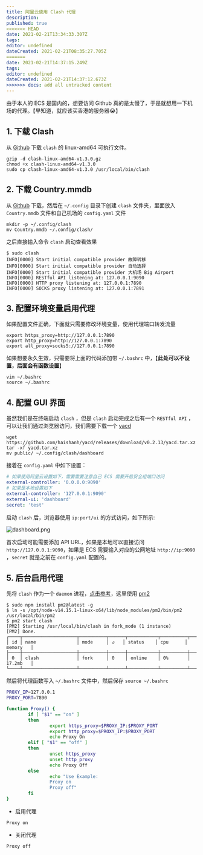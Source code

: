 ```yaml
---
title: 阿里云使用 Clash 代理
description: 
published: true
<<<<<<< HEAD
date: 2021-02-21T13:34:33.307Z
tags: 
editor: undefined
dateCreated: 2021-02-21T08:35:27.705Z
=======
date: 2021-02-21T14:37:15.249Z
tags: 
editor: undefined
dateCreated: 2021-02-21T14:37:12.673Z
>>>>>>> docs: add all untracked content
---
```


由于本人的 ECS 是国内的，想要访问 Github 真的是太慢了，于是就想用一下机场的代理。【早知道，就应该买香港的服务器😭】

## 1. 下载 Clash

从 [Github](https://github.com/Dreamacro/clash/releases/tag/v1.3.0) 下载 `clash` 的 linux-amd64 可执行文件。

```shell
gzip -d clash-linux-amd64-v1.3.0.gz
chmod +x clash-linux-amd64-v1.3.0
sudo cp clash-linux-amd64-v1.3.0 /usr/local/bin/clash
```

## 2. 下载 Country.mmdb

从 [Github](https://github.com/Dreamacro/maxmind-geoip/releases/tag/20201212) 下载，然后在 `~/.config` 目录下创建 `clash` 文件夹，里面放入 `Country.mmdb` 文件和自己机场的 `config.yaml` 文件

```shell
mkdir -p ~/.config/clash
mv Country.mmdb ~/.config/clash/
```

之后直接输入命令 `clash` 启动查看效果

```shell
$ sudo clash
INFO[0000] Start initial compatible provider 故障转移
INFO[0000] Start initial compatible provider 自动选择
INFO[0000] Start initial compatible provider 大机场 Big Airport
INFO[0000] RESTful API listening at: 127.0.0.1:9090
INFO[0000] HTTP proxy listening at: 127.0.0.1:7890
INFO[0000] SOCKS proxy listening at: 127.0.0.1:7891
```

## 3. 配置环境变量启用代理

如果配置文件正确，下面就只需要修改环境变量，使用代理端口转发流量

```shell
export https_proxy=http://127.0.0.1:7890
export http_proxy=http://127.0.0.1:7890
export all_proxy=socks5://127.0.0.1:7890
```

如果想要永久生效，只需要将上面的代码添加带 `~/.bashrc` 中，【**此处可以不设置，后面会有函数设置**】

```shell
vim ~/.bashrc
source ~/.bashrc
```

## 4. 配置 GUI 界面

虽然我们是在终端启动 `clash` ，但是 `clash` 启动完成之后有一个 `RESTful API` ，可以让我们通过浏览器访问，我们需要下载一个 [yacd](https://github.com/haishanh/yacd/releases/tag/v0.2.13)

```shell
wget https://github.com/haishanh/yacd/releases/download/v0.2.13/yacd.tar.xz
tar -xf yacd.tar.xz
mv public/ ~/.config/clash/dashboard
```

接着在 `config.yaml` 中如下设置：

```yaml
# 如果使用阿里云设置如下，需要需要注意自己 ECS 需要开启安全组端口访问
external-controller: '0.0.0.0:9090'
# 如果是本地设置如下
external-controller: '127.0.0.1:9090'
external-ui: 'dashboard'
secret: 'test'
```

启动 `clash` 后，浏览器使用 `ip:port/ui` 的方式访问，如下所示:

![dashboard.png](/tools/阿里云使用clash代理/dashboard.png)

首次启动可能需要添加 API URL，如果是本地可以直接访问 `http://127.0.0.1:9090`，如果是 ECS 需要输入对应的公网地址 `http://ip:9090` ，`secret` 就是之前在 `config.yaml` 配置的。

## 5. 后台启用代理

先将 `clash` 作为一个 `daemon` 进程，[点击参考](https://github.com/Dreamacro/clash/wiki/clash-as-a-daemon)，这里使用 [pm2](https://getpm2.com/)

```shell
$ sudo npm install pm2@latest -g
$ ln -s /opt/node-v14.15.1-linux-x64/lib/node_modules/pm2/bin/pm2 /usr/local/bin/pm2
$ pm2 start clash
[PM2] Starting /usr/local/bin/clash in fork_mode (1 instance)
[PM2] Done.
┌────┬────────────────────┬──────────┬──────┬───────────┬──────────┬──────────┐
│ id │ name               │ mode     │ ↺   │ status    │ cpu      │ memory   │
├────┼────────────────────┼──────────┼──────┼───────────┼──────────┼──────────┤
│ 0  │ clash              │ fork     │ 0    │ online    │ 0%       │ 17.2mb   │
└────┴────────────────────┴──────────┴──────┴───────────┴──────────┴──────────┘
```

然后将代理函数写入 `~/.bashrc` 文件中，然后保存 `source ~/.bashrc`

```bash
PROXY_IP=127.0.0.1
PROXY_PORT=7890

function Proxy() {
        if [ "$1" == "on" ]
        then
                export https_proxy=$PROXY_IP:$PROXY_PORT
                export http_proxy=$PROXY_IP:$PROXY_PORT
                echo Proxy On
        elif [ "$1" == "off" ]
        then
                unset https_proxy
                unset http_proxy
                echo Proxy Off
        else
                echo "Use Example:
                Proxy on
                Proxy off"
        fi
}
```

- 启用代理

```shell
Proxy on
```

- 关闭代理

```shell
Proxy off
```
